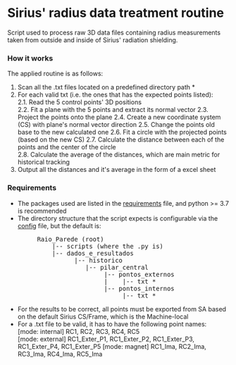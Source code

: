 # Sirius' radius data treatment routine
Script used to process raw 3D data files containing radius measurements taken from
outside and inside of Sirius' radiation shielding. 

### How it works
The applied routine is as follows:
1. Scan all the .txt files located on a predefined directory path *
2. For each valid txt (i.e. the ones that has the expected points listed):  
  	2.1. Read the 5 control points' 3D positions  
  	2.2. Fit a plane with the 5 points and extract its normal vector
	2.3. Project the points onto the plane
	2.4. Create a new coordinate system (CS) with plane's normal vector direction
	2.5. Change the points old base to the new calculated one
	2.6. Fit a circle with the projected points (based on the new CS)
	2.7. Calculate the distance between each of the points and the center of the circle  
	2.8. Calculate the average of the distances, which are main metric for historical tracking
3. Output all the distances and it's average in the form of a excel sheet

### Requirements
- The packages used are listed in the [requirements](requirements.txt) file, and python >= 3.7 is recommended
- The directory structure that the script expects is configurable via the [config](config.py) file, but the default is:  
<pre>
		Raio_Parede (root)
		    |-- scripts (where the .py is)
		    |-- dados_e_resultados
			      |-- historico
				     |-- pilar_central
					      |-- pontos_externos
					      |    |-- txt *
					      |-- pontos_internos
				     		   |-- txt *
</pre>
- For the results to be correct, all points must be exported from SA based on the default Sirius CS/Frame, which is the Machine-local
- For a .txt file to be valid, it has to have the following point names:  
	[mode: internal] RC1, RC2, RC3, RC4, RC5  
	[mode: external] RC1_Exter_P1, RC1_Exter_P2, RC1_Exter_P3, RC1_Exter_P4, RC1_Exter_P5
	[mode: magnet] RC1_Ima, RC2_Ima, RC3_Ima, RC4_Ima, RC5_Ima
